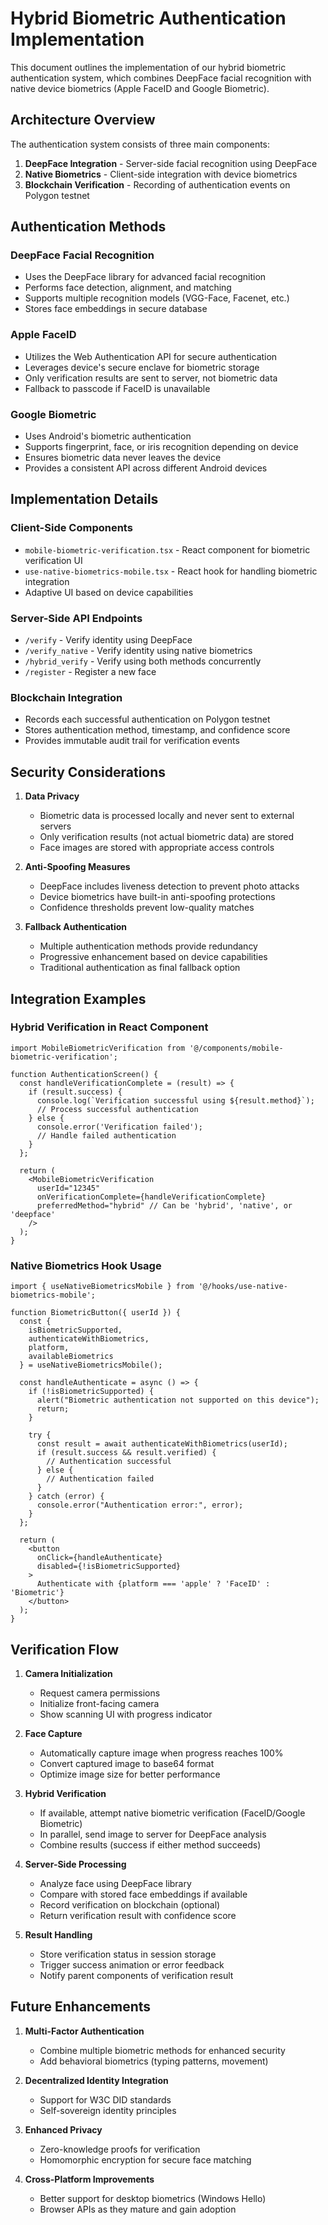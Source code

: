 # Hybrid Biometric Authentication Implementation

This document outlines the implementation of our hybrid biometric authentication system, which combines DeepFace facial recognition with native device biometrics (Apple FaceID and Google Biometric).

## Architecture Overview

The authentication system consists of three main components:

1. **DeepFace Integration** - Server-side facial recognition using DeepFace
2. **Native Biometrics** - Client-side integration with device biometrics
3. **Blockchain Verification** - Recording of authentication events on Polygon testnet

## Authentication Methods

### DeepFace Facial Recognition

- Uses the DeepFace library for advanced facial recognition
- Performs face detection, alignment, and matching
- Supports multiple recognition models (VGG-Face, Facenet, etc.)
- Stores face embeddings in secure database

### Apple FaceID

- Utilizes the Web Authentication API for secure authentication
- Leverages device's secure enclave for biometric storage
- Only verification results are sent to server, not biometric data
- Fallback to passcode if FaceID is unavailable

### Google Biometric

- Uses Android's biometric authentication
- Supports fingerprint, face, or iris recognition depending on device
- Ensures biometric data never leaves the device
- Provides a consistent API across different Android devices

## Implementation Details

### Client-Side Components

- `mobile-biometric-verification.tsx` - React component for biometric verification UI
- `use-native-biometrics-mobile.tsx` - React hook for handling biometric integration
- Adaptive UI based on device capabilities

### Server-Side API Endpoints

- `/verify` - Verify identity using DeepFace
- `/verify_native` - Verify identity using native biometrics
- `/hybrid_verify` - Verify using both methods concurrently
- `/register` - Register a new face

### Blockchain Integration

- Records each successful authentication on Polygon testnet
- Stores authentication method, timestamp, and confidence score
- Provides immutable audit trail for verification events

## Security Considerations

1. **Data Privacy**
   - Biometric data is processed locally and never sent to external servers
   - Only verification results (not actual biometric data) are stored
   - Face images are stored with appropriate access controls

2. **Anti-Spoofing Measures**
   - DeepFace includes liveness detection to prevent photo attacks
   - Device biometrics have built-in anti-spoofing protections
   - Confidence thresholds prevent low-quality matches

3. **Fallback Authentication**
   - Multiple authentication methods provide redundancy
   - Progressive enhancement based on device capabilities
   - Traditional authentication as final fallback option

## Integration Examples

### Hybrid Verification in React Component

```tsx
import MobileBiometricVerification from '@/components/mobile-biometric-verification';

function AuthenticationScreen() {
  const handleVerificationComplete = (result) => {
    if (result.success) {
      console.log(`Verification successful using ${result.method}`);
      // Process successful authentication
    } else {
      console.error('Verification failed');
      // Handle failed authentication
    }
  };

  return (
    <MobileBiometricVerification
      userId="12345"
      onVerificationComplete={handleVerificationComplete}
      preferredMethod="hybrid" // Can be 'hybrid', 'native', or 'deepface'
    />
  );
}
```

### Native Biometrics Hook Usage

```tsx
import { useNativeBiometricsMobile } from '@/hooks/use-native-biometrics-mobile';

function BiometricButton({ userId }) {
  const { 
    isBiometricSupported, 
    authenticateWithBiometrics, 
    platform,
    availableBiometrics
  } = useNativeBiometricsMobile();

  const handleAuthenticate = async () => {
    if (!isBiometricSupported) {
      alert("Biometric authentication not supported on this device");
      return;
    }

    try {
      const result = await authenticateWithBiometrics(userId);
      if (result.success && result.verified) {
        // Authentication successful
      } else {
        // Authentication failed
      }
    } catch (error) {
      console.error("Authentication error:", error);
    }
  };

  return (
    <button 
      onClick={handleAuthenticate}
      disabled={!isBiometricSupported}
    >
      Authenticate with {platform === 'apple' ? 'FaceID' : 'Biometric'}
    </button>
  );
}
```

## Verification Flow

1. **Camera Initialization**
   - Request camera permissions
   - Initialize front-facing camera
   - Show scanning UI with progress indicator

2. **Face Capture**
   - Automatically capture image when progress reaches 100%
   - Convert captured image to base64 format
   - Optimize image size for better performance

3. **Hybrid Verification**
   - If available, attempt native biometric verification (FaceID/Google Biometric)
   - In parallel, send image to server for DeepFace analysis
   - Combine results (success if either method succeeds)

4. **Server-Side Processing**
   - Analyze face using DeepFace library
   - Compare with stored face embeddings if available
   - Record verification on blockchain (optional)
   - Return verification result with confidence score

5. **Result Handling**
   - Store verification status in session storage
   - Trigger success animation or error feedback
   - Notify parent components of verification result

## Future Enhancements

1. **Multi-Factor Authentication**
   - Combine multiple biometric methods for enhanced security
   - Add behavioral biometrics (typing patterns, movement)

2. **Decentralized Identity Integration**
   - Support for W3C DID standards
   - Self-sovereign identity principles

3. **Enhanced Privacy**
   - Zero-knowledge proofs for verification
   - Homomorphic encryption for secure face matching

4. **Cross-Platform Improvements**
   - Better support for desktop biometrics (Windows Hello)
   - Browser APIs as they mature and gain adoption
